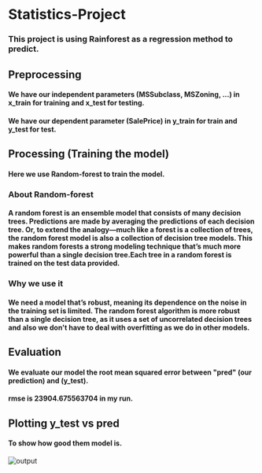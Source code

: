 # Statistics-Project
### This project is using Rainforest as a regression method to predict.
## Preprocessing
#### We have our independent parameters (MSSubclass, MSZoning, ...) in x_train for training and x_test for testing.
#### We have our dependent parameter (SalePrice) in y_train for train and y_test for test.

## Processing (Training the model)
#### Here we use Random-forest to train the model. 
### About Random-forest
#### A random forest is an ensemble model that consists of many decision trees. Predictions are made by averaging the predictions of each decision tree. Or, to extend the analogy—much like a forest is a collection of trees, the random forest model is also a collection of decision tree models. This makes random forests a strong modeling technique that’s much more powerful than a single decision tree.Each tree in a random forest is trained on the test data provided.
### Why we use it
#### We need a model that’s robust, meaning its dependence on the noise in the training set is limited. The random forest algorithm is more robust than a single decision tree, as it uses a set of uncorrelated decision trees and also we don't have to deal with overfitting as we do in other models.

## Evaluation
#### We evaluate our model the root mean squared error between "pred" (our prediction) and (y_test).
#### rmse is 23904.675563704 in my run.

## Plotting y_test vs pred
#### To show how good them model is.

![output](https://user-images.githubusercontent.com/47480583/130781109-d4bb79f4-a65b-480d-b20d-f138747fd8ab.png)
